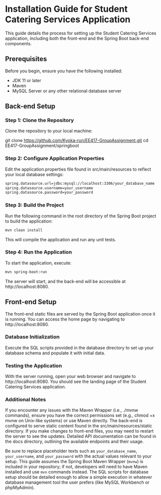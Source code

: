 # Installation Guide for Student Catering Services Application

This guide details the process for setting up the Student Catering Services application, including both the front-end and the Spring Boot back-end components.

## Prerequisites

Before you begin, ensure you have the following installed:
- JDK 11 or later
- Maven
- MySQL Server or any other relational database server

## Back-end Setup

### Step 1: Clone the Repository
Clone the repository to your local machine:

git clone https://github.com/Kyoka-run/EE417-GroupAssignment.git
cd EE417-GroupAssignment/springboot

### Step 2: Configure Application Properties
Edit the application.properties file found in src/main/resources to reflect your local database settings:

```bash
spring.datasource.url=jdbc:mysql://localhost:3306/your_database_name
spring.datasource.username=your_username
spring.datasource.password=your_password
```

### Step 3: Build the Project
Run the following command in the root directory of the Spring Boot project to build the application:
```bash
mvn clean install
```
This will compile the application and run any unit tests.

### Step 4: Run the Application
To start the application, execute:
```bash
mvn spring-boot:run
```
The server will start, and the back-end will be accessible at http://localhost:8080.

## Front-end Setup
The front-end static files are served by the Spring Boot application once it is running. You can access the home page by navigating to http://localhost:8080.

### Database Initialization
Execute the SQL scripts provided in the database directory to set up your database schema and populate it with initial data.

### Testing the Application
With the server running, open your web browser and navigate to http://localhost:8080. You should see the landing page of the Student Catering Services application.

### Additional Notes
If you encounter any issues with the Maven Wrapper (i.e., ./mvnw commands), ensure you have the correct permissions set (e.g., chmod +x mvnw on Unix-like systems) or use Maven directly.
The back-end is configured to serve static content found in the src/main/resources/static directory. If you make changes to front-end files, you may need to restart the server to see the updates.
Detailed API documentation can be found in the docs directory, outlining the available endpoints and their usage.

Be sure to replace placeholder texts such as `your_database_name`, `your_username`, and `your_password` with the actual values relevant to your setup. This guide assumes the Spring Boot Maven Wrapper (`mvnw`) is included in your repository; if not, developers will need to have Maven installed and use `mvn` commands instead. The SQL scripts for database setup should be detailed enough to allow a simple execution in whatever database management tool the user prefers (like MySQL Workbench or phpMyAdmin).


